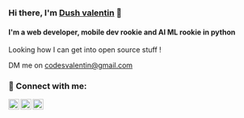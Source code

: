 
<h3>
Hi there, I'm <a href="https://dushvalentin.vercel.app/" target="_blank" rel="noreferrer">Dush valentin</a> 👋
</h3>

<h4>
 I'm a web developer, mobile dev rookie and AI ML rookie in python
</h4> 

Looking how I can get into open source stuff !

DM me on codesvalentin@gmail.com 

### 🤝 Connect with me:

<a href="https://www.linkedin.com/in/valentindush/"><img align="left" src="https://raw.githubusercontent.com/yushi1007/yushi1007/main/images/linkedin.svg" alt="Yu Shi | LinkedIn" width="21px"/></a>
<a href="https://instagram.com/dush_designer"><img align="left" src="https://raw.githubusercontent.com/yushi1007/yushi1007/main/images/instagram.svg" alt="Yu Shi | Instagram" width="21px"/></a>
<a href="https://dushvalentin.vercel.app//"><img align="left" src="https://raw.githubusercontent.com/yushi1007/yushi1007/main/images/medium.svg" alt="Yu Shi | Medium" width="21px"/></a>
</br>

